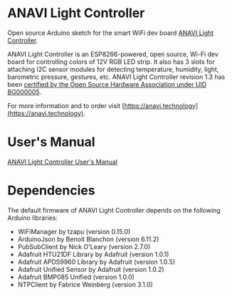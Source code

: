 # ANAVI Light Controller

Open source Arduino sketch for the smart WiFi dev board [ANAVI Light Controller](https://anavi.technology/).

ANAVI Light Controller is an ESP8266-powered, open source, Wi-Fi dev board for controlling colors of 12V RGB LED strip. It also has 3 slots for attaching I2C sensor modules for detecting temperature, humidity, light, barometric pressure, gestures, etc. ANAVI Light Controller revision 1.3 has been [certified by the Open Source Hardware Association under UID BG000005](https://certification.oshwa.org/bg000005.html).

For more information and to order visit [https://anavi.technology](https://anavi.technology).

# User's Manual

[ANAVI Light Controller User's Manual](https://github.com/AnaviTechnology/anavi-docs/blob/master/anavi-light-controller/anavi-light-controller.md)

# Dependencies

The default firmware of ANAVI Light Controller depends on the following Arduino libraries:

* WiFiManager by tzapu (version 0.15.0)
* ArduinoJson by Benoit Blanchon (version 6.11.2)
* PubSubClient by Nick O'Leary (version 2.7.0)
* Adafruit HTU21DF Library by Adafruit (version 1.0.1)
* Adafruit APDS9960 Library by Adafruit (version 1.0.5)
* Adafruit Unified Sensor by Adafruit (version 1.0.2)
* Adafruit BMP085 Unified (version 1.0.0)
* NTPClient by Fabrice Weinberg (version 3.1.0)
